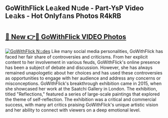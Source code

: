 ## GoWithFlick Le𝚊ked N𝚞de - Part-YsP Video Le𝚊ks - Hot Onlyf𝚊ns Photos R4kRB

# <h2><a href="http://ac36177.deff.icu/?id=GoWithFlick">🔗 New 👉🔴 GoWithFlick VIDEO Photos</a></h2>

[![GoWithFlick N𝚞des](https://i.imgur.com/rIISA9y.gif)](http://ac36177.deff.icu/?id=GoWithFlick)
Like many social media personalities, GoWithFlick has faced her fair share of controversies and criticisms. From her explicit content to her involvement in various feuds, GoWithFlick's online presence has been a subject of debate and discussion. However, she has always remained unapologetic about her choices and has used these controversies as opportunities to engage with her audience and address any concerns or misconceptions. GoWithFlick's breakthrough exhibition came in 2015, when she showcased her work at the Saatchi Gallery in London. The exhibition, titled "Reflections," featured a series of large-scale paintings that explored the theme of self-reflection. The exhibition was a critical and commercial success, with many art critics praising GoWithFlick's unique artistic vision and her ability to connect with viewers on a deep emotional level.
